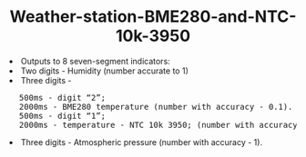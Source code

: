 <h1 align="center">Weather-station-BME280-and-NTC-10k-3950</h1>
<li> Outputs to 8 seven-segment indicators:</li>
<li> Two digits - Humidity (number accurate to 1)</li>
<li> Three digits - <br>
<pre>  500ms - digit “2”; 
  2000ms - BME280 temperature (number with accuracy - 0.1). 
  500ms - digit “1”; 
  2000ms - temperature - NTC 10k 3950; (number with accuracy - 0.1).</pre></li>
<li> Three digits - Atmospheric pressure (number with accuracy - 1).</li>
